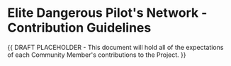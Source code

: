 # Elite Dangerous Pilot's Network - Contribution Guidelines

{{ DRAFT PLACEHOLDER - This document will hold all of the expectations of each Community Member's contributions to the Project. }}

